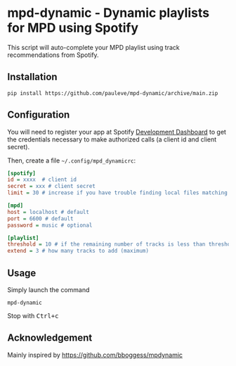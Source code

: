 # mpd-dynamic - Dynamic playlists for MPD using Spotify

This script will auto-complete your MPD playlist using track recommendations from Spotify.

## Installation

```
pip install https://github.com/pauleve/mpd-dynamic/archive/main.zip
```

## Configuration

You will need to register your app at Spotify [Development Dashboard](https://developer.spotify.com/dashboard/applications) to get the credentials necessary to make authorized calls (a client id and client secret).

Then, create a file `~/.config/mpd_dynamicrc`:
```cfg
[spotify]
id = xxxx  # client id
secret = xxx # client secret
limit = 30 # increase if you have trouble finding local files matching recommendations

[mpd]
host = localhost # default
port = 6600 # default
password = music # optional

[playlist]
threshold = 10 # if the remaining number of tracks is less than threshold, it will be completed
extend = 3 # how many tracks to add (maximum)
```

## Usage

Simply launch the command
```
mpd-dynamic
```
Stop with <kbd>Ctrl+c</kbd>

## Acknowledgement

Mainly inspired by https://github.com/bboggess/mpdynamic
